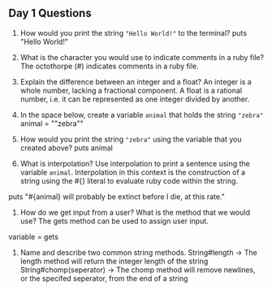 ## Day 1 Questions

1. How would you print the string `"Hello World!"` to the terminal?
puts "Hello World!"

1. What is the character you would use to indicate comments in a ruby file?
The octothorpe (#) indicates comments in a ruby file.

1. Explain the difference between an integer and a float?
An integer is a whole number, lacking a fractional component. A float is a
rational number, i.e. it can be represented as one integer divided by another.

1. In the space below, create a variable `animal` that holds the string `"zebra"`
animal = "\"zebra\""

1. How would you print the string `"zebra"` using the variable that you created above?
puts animal

1. What is interpolation? Use interpolation to print a sentence using the variable `animal`.
Interpolation in this context is the construction of a string using the #{}
literal to evaluate ruby code within the string.

puts "#{animal} will probably be extinct before I die, at this rate."

1. How do we get input from a user? What is the method that we would use?
The gets method can be used to assign user input.

variable = gets

1. Name and describe two common string methods.
String#length -> The length method will return the integer length of the string
String#chomp(seperator) -> The chomp method will remove newlines, or the
      specifed seperator, from the end of a string
